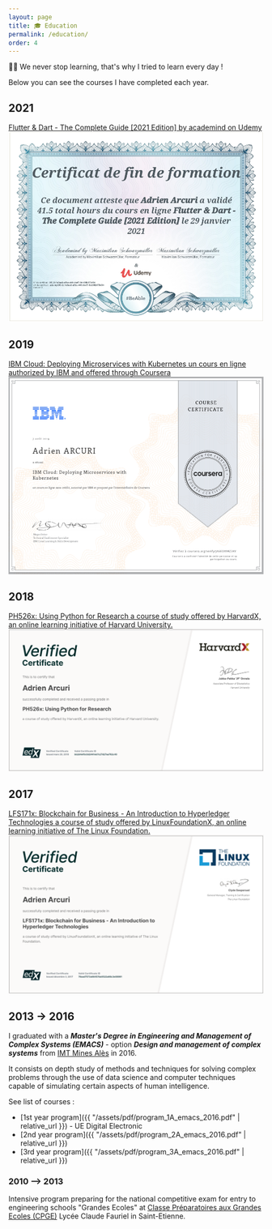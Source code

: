 ```yaml
---
layout: page
title: 🎓 Education
permalink: /education/
order: 4
---
```


👨‍🎓 We never stop learning, that's why I tried to learn every day !

Below you can see the courses I have completed each year.

<h2>2021</h2>


<a href="https://www.udemy.com/certificate/UC-2c1e8aa0-a5ba-44fc-bef7-9dc98b078d94/" target="_blank" rel="noreferrer">Flutter & Dart - The Complete Guide [2021 Edition] by academind on Udemy
</a>
<img src="/assets/img/certificate-flutter-dart.png" class='u-max-full-width'>

<h2>2019</h2>

<a href="https://www.coursera.org/account/accomplishments/certificate/JA6EDX9RZ3KV" target="_blank" rel="noreferrer">IBM Cloud: Deploying Microservices with
Kubernetes un cours en ligne authorized by IBM and offered through Coursera
</a>
<img src="/assets/img/certificate-ibm-cloud-deploying-microservices.png" class='u-max-full-width'>
<h2>2018</h2>

<a href="https://courses.edx.org/certificates/bb2d4ef0c0d2441eb7c27d27aa762c40" target="_blank" rel="noreferrer">PH526x: Using Python for Research
a course of study offered by HarvardX, an online learning initiative of Harvard University.
</a>
<img src="/assets/img/certificate-using-python-for-research.png" class='u-max-full-width'>

<h2>2017</h2>

<a href="https://courses.edx.org/certificates/78aad7573a68457da0522a68c3e08991" target="_blank" rel="noreferrer">LFS171x: Blockchain for Business - An Introduction to Hyperledger Technologies
a course of study offered by LinuxFoundationX, an online learning initiative of The Linux Foundation.
</a>
<img src="/assets/img/certificate-blockchain-for-business.png" class='u-max-full-width'>

<h2>2013 -> 2016</h2>


I graduated with a ***Master's Degree in Engineering and Management of Complex Systems (EMACS)*** - option ***Design and management of complex systems*** from [IMT Mines Alès](https://www.mines-ales.fr/) in 2016.

It consists on depth study of methods and techniques for solving complex problems through the use of data science and computer techniques capable of simulating certain aspects of human intelligence.

See list of courses :
- [1st year program]({{ "/assets/pdf/program_1A_emacs_2016.pdf" | relative_url }}) - UE Digital Electronic
- [2nd year program]({{ "/assets/pdf/program_2A_emacs_2016.pdf" | relative_url }})
- [3rd year program]({{ "/assets/pdf/program_3A_emacs_2016.pdf" | relative_url }})

### 2010 --> 2013

Intensive program preparing for the national competitive exam for entry to engineering schools "Grandes Ecoles" at [Classe Préparatoires aux Grandes Ecoles (CPGE)](https://en.wikipedia.org/wiki/Classe_pr%C3%A9paratoire_aux_grandes_%C3%A9coles) Lycée Claude Fauriel in Saint-Etienne.
